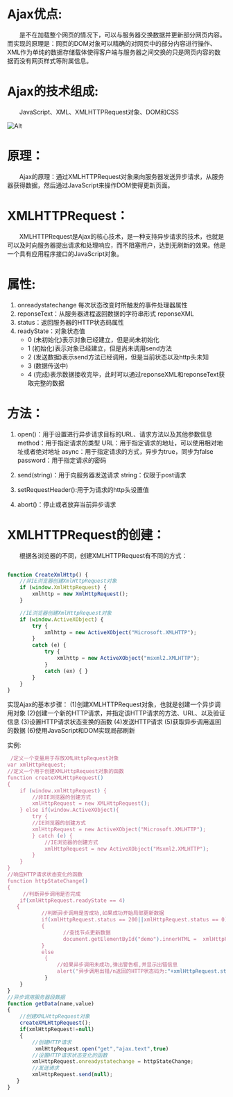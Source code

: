 # Ajax优点:
　　是不在加载整个网页的情况下，可以与服务器交换数据并更新部分网页内容。而实现的原理是：网页的DOM对象可以精确的对网页中的部分内容进行操作、XML作为单纯的数据存储载体使得客户端与服务器之间交换的只是网页内容的数据而没有网页样式等附属信息。

# Ajax的技术组成:
　　JavaScript、XML、XMLHTTPRequest对象、DOM和CSS

![Alt](https://images2015.cnblogs.com/blog/1018541/201612/1018541-20161202170336021-461606131.png)

# 原理：
　　Ajax的原理：通过XMLHTTPRequest对象来向服务器发送异步请求，从服务器获得数据，然后通过JavaScript来操作DOM使得更新页面。

# XMLHTTPRequest：
　　XMLHTTPRequest是Ajax的核心技术，是一种支持异步请求的技术，也就是可以及时向服务器提出请求和处理响应，而不阻塞用户，达到无刷新的效果。他是一个具有应用程序接口的JavaScript对象。


# 属性:
1. onreadystatechange 每次状态改变时所触发的事件处理器属性
2. reponseText：从服务器进程返回数据的字符串形式
reponseXML
3. status：返回服务器的HTTP状态码属性
4. readyState：对象状态值
    * 0 (未初始化)表示对象已经建立，但是尚未初始化
    * 1 (初始化)表示对象已经建立，但是尚未调用send方法
    * 2 (发送数据)表示send方法已经调用，但是当前状态以及http头未知
    * 3 (数据传送中)
    * 4 (完成)表示数据接收完毕，此时可以通过reponseXML和reponseText获取完整的数据

# 方法：
1. open()：用于设置进行异步请求目标的URL、请求方法以及其他参数信息
    method：用于指定请求的类型
    URL：用于指定请求的地址，可以使用相对地址或者绝对地址
    async：用于指定请求的方式，异步为true，同步为false
    password：用于指定请求的密码

2. send(string)：用于向服务器发送请求
    string：仅限于post请求

3. setRequestHeader():用于为请求的http头设置值

4. abort()：停止或者放弃当前异步请求


# XMLHTTPRequest的创建：
　　根据各浏览器的不同，创建XMLHTTPRequest有不同的方式：
```js

function CreateXmlHttp() {
    //非IE浏览器创建XmlHttpRequest对象
    if (window.XmlHttpRequest) {
        xmlhttp = new XmlHttpRequest();
    }

    //IE浏览器创建XmlHttpRequest对象
    if (window.ActiveXObject) {
        try {
            xmlhttp = new ActiveXObject("Microsoft.XMLHTTP");
        }
        catch (e) {
            try {
                xmlhttp = new ActiveXObject("msxml2.XMLHTTP");
            }
            catch (ex) { }
        }
    }
}
```


实现Ajax的基本步骤：
    (1)创建XMLHTTPRequest对象，也就是创建一个异步调用对象
    (2)创建一个新的HTTP请求，并指定该HTTP请求的方法、URL、以及验证信息
    (3)设置HTTP请求状态变换的函数
    (4)发送HTTP请求
    (5)获取异步调用返回的数据
    (6)使用JavaScript和DOM实现局部刷新

实例:
```js
 /定义一个变量用于存放XMLHttpRequest对象
var xmlHttpRequest;  
//定义一个用于创建XMLHttpRequest对象的函数
function createXMLHttpRequest()
{ 
    if (window.xmlHttpRequest) {
        //非IE浏览器的创建方式
        xmlHttpRequest = new XMLHttpRequest();
    } else if(window.ActiveXObject){
        try {
        //IE浏览器的创建方式
        xmlHttpRequest = new ActiveXObject("Microsoft.XMLHTTP");
        } catch (e) {
            //IE浏览器的创建方式
            xmlHttpRequest = new ActiveXObject("Msxml2.XMLHTTP");
        }
    }
}
//响应HTTP请求状态变化的函数
function httpStateChange()
{
     //判断异步调用是否完成
    if(xmlHttpRequest.readyState == 4)
   {
           //判断异步调用是否成功,如果成功开始局部更新数据
           if(xmlHttpRequest.status == 200||xmlHttpRequest.status == 0)
           {
                  //查找节点更新数据
                  document.getElementById("demo").innerHTML =  xmlHttpRequest .responseText;
           }
           else
            {
                //如果异步调用未成功,弹出警告框,并显示出错信息
                alert("异步调用出错/n返回的HTTP状态码为:"+xmlHttpRequest.status + "/n返回的HTTP状态信息为:" + xmlHttpRequest.statusText);
            }
    }
}
//异步调用服务器段数据
function getData(name,value)
{                   
    //创建XMLHttpRequest对象
    createXMLHttpRequest();
    if(xmlHttpRequest!=null)
    {
        //创建HTTP请求
         xmlHttpRequest.open("get","ajax.text",true)
        //设置HTTP请求状态变化的函数
        xmlHttpRequest.onreadystatechange = httpStateChange;
        //发送请求
        xmlHttpRequest.send(null);
   }
}
```


